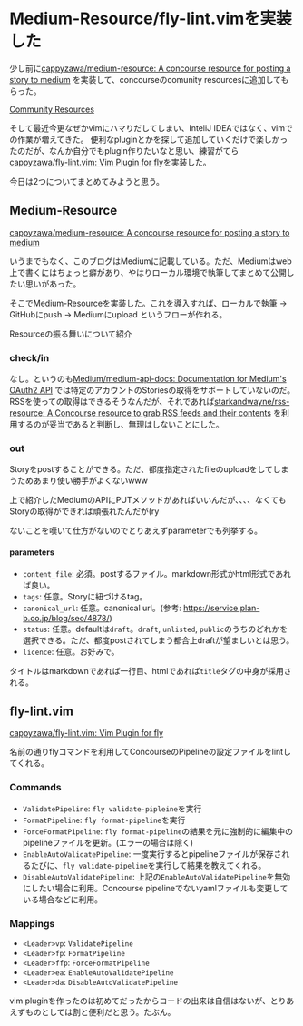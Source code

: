 # Medium-Resource/fly-lint.vimを実装した

少し前に[cappyzawa/medium\-resource: A concourse resource for posting a story to medium](https://github.com/cappyzawa/medium-resource) を実装して、concourseのcomunity resourcesに追加してもらった。

[Community Resources](https://concourse-ci.org/community.html#community-resources)

そして最近今更なぜかvimにハマりだしてしまい、InteliJ IDEAではなく、vimでの作業が増えてきた。
便利なpluginとかを探して追加していくだけで楽しかったのだが、なんか自分でもplugin作りたいなと思い、練習がてら[cappyzawa/fly\-lint\.vim: Vim Plugin for fly](https://github.com/cappyzawa/fly-lint.vim)を実装した。

今日は2つについてまとめてみようと思う。

## Medium-Resource
[cappyzawa/medium\-resource: A concourse resource for posting a story to medium](https://github.com/cappyzawa/medium-resource)

いうまでもなく、このブログはMediumに記載している。ただ、Mediumはweb上で書くにはちょっと癖があり、やはりローカル環境で執筆してまとめて公開したい思いがあった。

そこでMedium-Resourceを実装した。これを導入すれば、ローカルで執筆 -> GitHubにpush -> Mediumにupload というフローが作れる。

Resourceの振る舞いについて紹介
### check/in
なし。というのも[Medium/medium\-api\-docs: Documentation for Medium's OAuth2 API](https://github.com/Medium/medium-api-docs) では特定のアカウントのStoriesの取得をサポートしていないのだ。RSSを使っての取得はできるそうなんだが、それであれば[starkandwayne/rss\-resource: A Concourse resource to grab RSS feeds and their contents](https://github.com/starkandwayne/rss-resource) を利用するのが妥当であると判断し、無理はしないことにした。

### out
Storyをpostすることができる。ただ、都度指定されたfileのuploadをしてしまうためあまり使い勝手がよくないwww

上で紹介したMediumのAPIにPUTメソッドがあればいいんだが、、、、なくてもStoryの取得ができれば頑張れたんだが(ry

ないことを嘆いて仕方がないのでとりあえずparameterでも列挙する。
#### parameters
* `content_file`: 必須。postするファイル。markdown形式かhtml形式であれば良い。
* `tags`: 任意。Storyに紐づけるtag。
* `canonical_url`: 任意。canonical url。(参考: https://service.plan-b.co.jp/blog/seo/4878/)
* `status`: 任意。defaultは`draft`。`draft`, `unlisted`, `public`のうちのどれかを選択できる。ただ、都度postされてしまう都合上draftが望ましいとは思う。
* `licence`: 任意。お好みで。

タイトルはmarkdownであれば一行目、htmlであれば`title`タグの中身が採用される。

## fly-lint.vim
[cappyzawa/fly\-lint\.vim: Vim Plugin for fly](https://github.com/cappyzawa/fly-lint.vim)

名前の通りflyコマンドを利用してConcourseのPipelineの設定ファイルをlintしてくれる。

### Commands
* `ValidatePipeline`: `fly validate-pipleine`を実行
* `FormatPipeline`: `fly format-pipeline`を実行
* `ForceFormatPipeline`: `fly format-pipeline`の結果を元に強制的に編集中のpipelineファイルを更新。(エラーの場合は除く)
* `EnableAutoValidatePipeline`: 一度実行するとpipelineファイルが保存されるたびに、`fly validate-pipeline`を実行して結果を教えてくれる。
* `DisableAutoValidatePipeline`: 上記の`EnableAutoValidatePipeline`を無効にしたい場合に利用。Concourse pipelineでないyamlファイルも変更している場合などに利用。

### Mappings
* `<Leader>vp`: `ValidatePipeline`
* `<Leader>fp`: `FormatPipeline`
* `<Leader>ffp`: `ForceFormatPipeline`
* `<Leader>ea`: `EnableAutoValidatePipeline`
* `<Leader>da`: `DisableAutoValidatePipeline`

vim pluginを作ったのは初めてだったからコードの出来は自信はないが、とりあえずものとしては割と便利だと思う。たぶん。
